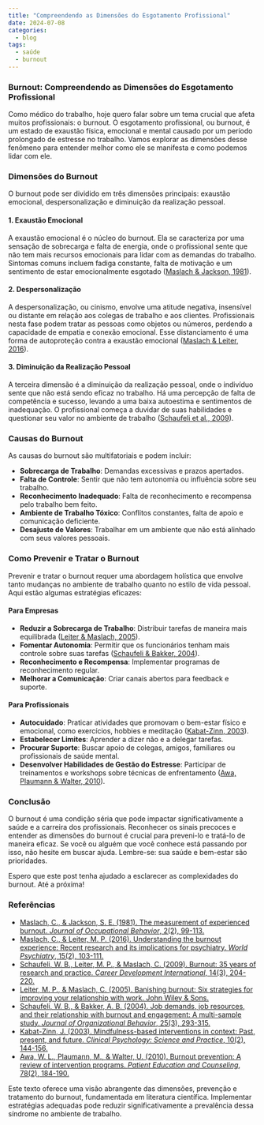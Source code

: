 ```yaml
---
title: "Compreendendo as Dimensões do Esgotamento Profissional"
date: 2024-07-08
categories:
  - blog
tags:
  - saúde
  - burnout
---
```


### Burnout: Compreendendo as Dimensões do Esgotamento Profissional

Como médico do trabalho, hoje quero falar sobre um tema crucial que afeta muitos profissionais: o burnout. O esgotamento profissional, ou burnout, é um estado de exaustão física, emocional e mental causado por um período prolongado de estresse no trabalho. Vamos explorar as dimensões desse fenômeno para entender melhor como ele se manifesta e como podemos lidar com ele.

### Dimensões do Burnout

O burnout pode ser dividido em três dimensões principais: exaustão emocional, despersonalização e diminuição da realização pessoal.

#### 1. Exaustão Emocional

A exaustão emocional é o núcleo do burnout. Ela se caracteriza por uma sensação de sobrecarga e falta de energia, onde o profissional sente que não tem mais recursos emocionais para lidar com as demandas do trabalho. Sintomas comuns incluem fadiga constante, falta de motivação e um sentimento de estar emocionalmente esgotado ([Maslach & Jackson, 1981](https://doi.org/10.1002/job.4030020205)).

#### 2. Despersonalização

A despersonalização, ou cinismo, envolve uma atitude negativa, insensível ou distante em relação aos colegas de trabalho e aos clientes. Profissionais nesta fase podem tratar as pessoas como objetos ou números, perdendo a capacidade de empatia e conexão emocional. Esse distanciamento é uma forma de autoproteção contra a exaustão emocional ([Maslach & Leiter, 2016](https://doi.org/10.1002/wps.20311)).

#### 3. Diminuição da Realização Pessoal

A terceira dimensão é a diminuição da realização pessoal, onde o indivíduo sente que não está sendo eficaz no trabalho. Há uma percepção de falta de competência e sucesso, levando a uma baixa autoestima e sentimentos de inadequação. O profissional começa a duvidar de suas habilidades e questionar seu valor no ambiente de trabalho ([Schaufeli et al., 2009](https://doi.org/10.1108/13620430910966406)).

### Causas do Burnout

As causas do burnout são multifatoriais e podem incluir:

- **Sobrecarga de Trabalho**: Demandas excessivas e prazos apertados.
- **Falta de Controle**: Sentir que não tem autonomia ou influência sobre seu trabalho.
- **Reconhecimento Inadequado**: Falta de reconhecimento e recompensa pelo trabalho bem feito.
- **Ambiente de Trabalho Tóxico**: Conflitos constantes, falta de apoio e comunicação deficiente.
- **Desajuste de Valores**: Trabalhar em um ambiente que não está alinhado com seus valores pessoais.

### Como Prevenir e Tratar o Burnout

Prevenir e tratar o burnout requer uma abordagem holística que envolve tanto mudanças no ambiente de trabalho quanto no estilo de vida pessoal. Aqui estão algumas estratégias eficazes:

#### Para Empresas

- **Reduzir a Sobrecarga de Trabalho**: Distribuir tarefas de maneira mais equilibrada ([Leiter & Maslach, 2005](https://www.wiley.com/en-us/Banishing+Burnout%3A+Six+Strategies+for+Improving+Your+Relationship+with+Work-p-9780787978190)).
- **Fomentar Autonomia**: Permitir que os funcionários tenham mais controle sobre suas tarefas ([Schaufeli & Bakker, 2004](https://doi.org/10.1002/job.248)).
- **Reconhecimento e Recompensa**: Implementar programas de reconhecimento regular.
- **Melhorar a Comunicação**: Criar canais abertos para feedback e suporte.

#### Para Profissionais

- **Autocuidado**: Praticar atividades que promovam o bem-estar físico e emocional, como exercícios, hobbies e meditação ([Kabat-Zinn, 2003](https://doi.org/10.1093/clipsy.bpg016)).
- **Estabelecer Limites**: Aprender a dizer não e a delegar tarefas.
- **Procurar Suporte**: Buscar apoio de colegas, amigos, familiares ou profissionais de saúde mental.
- **Desenvolver Habilidades de Gestão do Estresse**: Participar de treinamentos e workshops sobre técnicas de enfrentamento ([Awa, Plaumann & Walter, 2010](https://doi.org/10.1016/j.pec.2009.04.008)).

### Conclusão

O burnout é uma condição séria que pode impactar significativamente a saúde e a carreira dos profissionais. Reconhecer os sinais precoces e entender as dimensões do burnout é crucial para preveni-lo e tratá-lo de maneira eficaz. Se você ou alguém que você conhece está passando por isso, não hesite em buscar ajuda. Lembre-se: sua saúde e bem-estar são prioridades.

Espero que este post tenha ajudado a esclarecer as complexidades do burnout. Até a próxima!

### Referências

- [Maslach, C., & Jackson, S. E. (1981). The measurement of experienced burnout. *Journal of Occupational Behavior*, 2(2), 99-113.](https://doi.org/10.1002/job.4030020205)
- [Maslach, C., & Leiter, M. P. (2016). Understanding the burnout experience: Recent research and its implications for psychiatry. *World Psychiatry*, 15(2), 103-111.](https://doi.org/10.1002/wps.20311)
- [Schaufeli, W. B., Leiter, M. P., & Maslach, C. (2009). Burnout: 35 years of research and practice. *Career Development International*, 14(3), 204-220.](https://doi.org/10.1108/13620430910966406)
- [Leiter, M. P., & Maslach, C. (2005). Banishing burnout: Six strategies for improving your relationship with work. John Wiley & Sons.](https://www.wiley.com/en-us/Banishing+Burnout%3A+Six+Strategies+for+Improving+Your+Relationship+with+Work-p-9780787978190)
- [Schaufeli, W. B., & Bakker, A. B. (2004). Job demands, job resources, and their relationship with burnout and engagement: A multi-sample study. *Journal of Organizational Behavior*, 25(3), 293-315.](https://doi.org/10.1002/job.248)
- [Kabat-Zinn, J. (2003). Mindfulness-based interventions in context: Past, present, and future. *Clinical Psychology: Science and Practice*, 10(2), 144-156.](https://doi.org/10.1093/clipsy.bpg016)
- [Awa, W. L., Plaumann, M., & Walter, U. (2010). Burnout prevention: A review of intervention programs. *Patient Education and Counseling*, 78(2), 184-190.](https://doi.org/10.1016/j.pec.2009.04.008)

Este texto oferece uma visão abrangente das dimensões, prevenção e tratamento do burnout, fundamentada em literatura científica. Implementar estratégias adequadas pode reduzir significativamente a prevalência dessa síndrome no ambiente de trabalho.
<!--stackedit_data:
eyJoaXN0b3J5IjpbLTEzNzYyOTQ3NTFdfQ==
-->